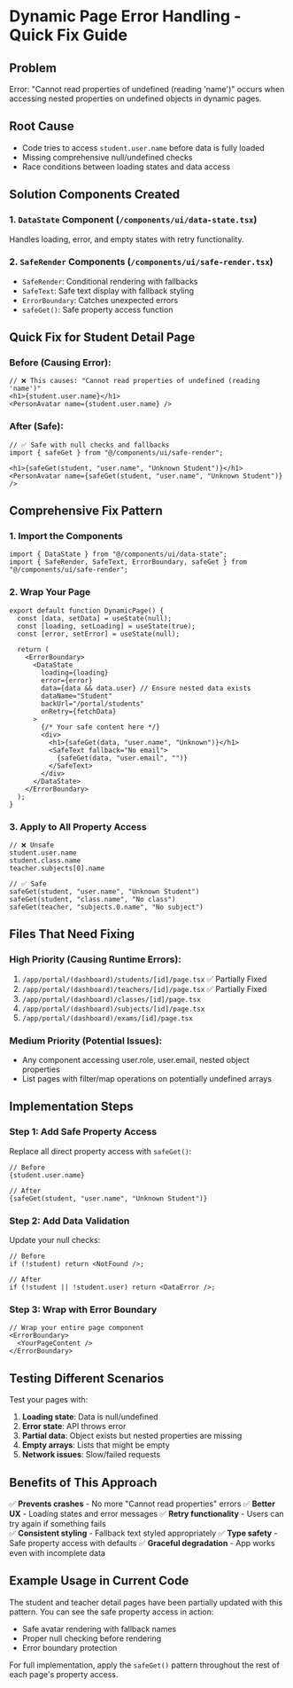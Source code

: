 # Dynamic Page Error Handling - Quick Fix Guide

## Problem
Error: "Cannot read properties of undefined (reading 'name')" occurs when accessing nested properties on undefined objects in dynamic pages.

## Root Cause
- Code tries to access `student.user.name` before data is fully loaded
- Missing comprehensive null/undefined checks
- Race conditions between loading states and data access

## Solution Components Created

### 1. `DataState` Component (`/components/ui/data-state.tsx`)
Handles loading, error, and empty states with retry functionality.

### 2. `SafeRender` Components (`/components/ui/safe-render.tsx`)
- `SafeRender`: Conditional rendering with fallbacks
- `SafeText`: Safe text display with fallback styling
- `ErrorBoundary`: Catches unexpected errors
- `safeGet()`: Safe property access function

## Quick Fix for Student Detail Page

### Before (Causing Error):
```tsx
// ❌ This causes: "Cannot read properties of undefined (reading 'name')"
<h1>{student.user.name}</h1>
<PersonAvatar name={student.user.name} />
```

### After (Safe):
```tsx
// ✅ Safe with null checks and fallbacks
import { safeGet } from "@/components/ui/safe-render";

<h1>{safeGet(student, "user.name", "Unknown Student")}</h1>
<PersonAvatar name={safeGet(student, "user.name", "Unknown Student")} />
```

## Comprehensive Fix Pattern

### 1. Import the Components
```tsx
import { DataState } from "@/components/ui/data-state";
import { SafeRender, SafeText, ErrorBoundary, safeGet } from "@/components/ui/safe-render";
```

### 2. Wrap Your Page
```tsx
export default function DynamicPage() {
  const [data, setData] = useState(null);
  const [loading, setLoading] = useState(true);
  const [error, setError] = useState(null);

  return (
    <ErrorBoundary>
      <DataState
        loading={loading}
        error={error}
        data={data && data.user} // Ensure nested data exists
        dataName="Student"
        backUrl="/portal/students"
        onRetry={fetchData}
      >
        {/* Your safe content here */}
        <div>
          <h1>{safeGet(data, "user.name", "Unknown")}</h1>
          <SafeText fallback="No email">
            {safeGet(data, "user.email", "")}
          </SafeText>
        </div>
      </DataState>
    </ErrorBoundary>
  );
}
```

### 3. Apply to All Property Access
```tsx
// ❌ Unsafe
student.user.name
student.class.name
teacher.subjects[0].name

// ✅ Safe
safeGet(student, "user.name", "Unknown Student")
safeGet(student, "class.name", "No class")
safeGet(teacher, "subjects.0.name", "No subject")
```

## Files That Need Fixing

### High Priority (Causing Runtime Errors):
1. `/app/portal/(dashboard)/students/[id]/page.tsx` ✅ Partially Fixed
2. `/app/portal/(dashboard)/teachers/[id]/page.tsx` ✅ Partially Fixed
3. `/app/portal/(dashboard)/classes/[id]/page.tsx`
4. `/app/portal/(dashboard)/subjects/[id]/page.tsx`
5. `/app/portal/(dashboard)/exams/[id]/page.tsx`

### Medium Priority (Potential Issues):
- Any component accessing user.role, user.email, nested object properties
- List pages with filter/map operations on potentially undefined arrays

## Implementation Steps

### Step 1: Add Safe Property Access
Replace all direct property access with `safeGet()`:
```tsx
// Before
{student.user.name}

// After  
{safeGet(student, "user.name", "Unknown Student")}
```

### Step 2: Add Data Validation
Update your null checks:
```tsx
// Before
if (!student) return <NotFound />;

// After
if (!student || !student.user) return <DataError />;
```

### Step 3: Wrap with Error Boundary
```tsx
// Wrap your entire page component
<ErrorBoundary>
  <YourPageContent />
</ErrorBoundary>
```

## Testing Different Scenarios

Test your pages with:
1. **Loading state**: Data is null/undefined
2. **Error state**: API throws error
3. **Partial data**: Object exists but nested properties are missing
4. **Empty arrays**: Lists that might be empty
5. **Network issues**: Slow/failed requests

## Benefits of This Approach

✅ **Prevents crashes** - No more "Cannot read properties" errors
✅ **Better UX** - Loading states and error messages
✅ **Retry functionality** - Users can try again if something fails  
✅ **Consistent styling** - Fallback text styled appropriately
✅ **Type safety** - Safe property access with defaults
✅ **Graceful degradation** - App works even with incomplete data

## Example Usage in Current Code

The student and teacher detail pages have been partially updated with this pattern. You can see the safe property access in action:

- Safe avatar rendering with fallback names
- Proper null checking before rendering
- Error boundary protection

For full implementation, apply the `safeGet()` pattern throughout the rest of each page's property access. 